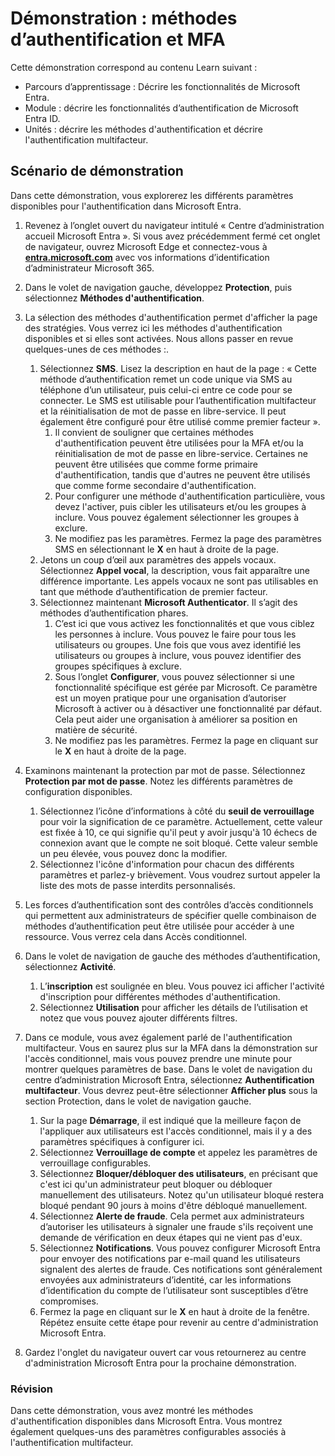 <!---
---
Démonstration : Titre : « Explorer les paramètres des utilisateurs Microsoft Entra ID » Parcours d’apprentissage/Module/Unité : « Parcours d’apprentissage : Décrire les fonctionnalités de Microsoft Entra ; Module 2 : Décrire les capacités d’authentification de Microsoft Entra ID ; Unité 3 : Décrire les méthode d'authentification et Unité 4 : Décrire l’authentification multifacteur »
---
--->

# Démonstration : méthodes d’authentification et MFA

Cette démonstration correspond au contenu Learn suivant :

- Parcours d’apprentissage : Décrire les fonctionnalités de Microsoft Entra.
- Module : décrire les fonctionnalités d’authentification de Microsoft Entra ID.
- Unités : décrire les méthodes d'authentification et décrire l'authentification multifacteur.

## Scénario de démonstration

Dans cette démonstration, vous explorerez les différents paramètres disponibles pour l'authentification dans Microsoft Entra.

1. Revenez à l’onglet ouvert du navigateur intitulé « Centre d’administration accueil Microsoft Entra ».  Si vous avez précédemment fermé cet onglet de navigateur, ouvrez Microsoft Edge et connectez-vous à **[entra.microsoft.com](https://entra.microsoft.com)** avec vos informations d’identification d’administrateur Microsoft 365.

1. Dans le volet de navigation gauche, développez **Protection**, puis sélectionnez **Méthodes d'authentification**.

1. La sélection des méthodes d'authentification permet d'afficher la page des stratégies.  Vous verrez ici les méthodes d'authentification disponibles et si elles sont activées.  Nous allons passer en revue quelques-unes de ces méthodes :.  
    1. Sélectionnez **SMS**.  Lisez la description en haut de la page : « Cette méthode d’authentification remet un code unique via SMS au téléphone d’un utilisateur, puis celui-ci entre ce code pour se connecter. Le SMS est utilisable pour l’authentification multifacteur et la réinitialisation de mot de passe en libre-service. Il peut également être configuré pour être utilisé comme premier facteur ».
        1. Il convient de souligner que certaines méthodes d'authentification peuvent être utilisées pour la MFA et/ou la réinitialisation de mot de passe en libre-service.  Certaines ne peuvent être utilisées que comme forme primaire d'authentification, tandis que d'autres ne peuvent être utilisés que comme forme secondaire d'authentification.
        1. Pour configurer une méthode d'authentification particulière, vous devez l'activer, puis cibler les utilisateurs et/ou les groupes à inclure.  Vous pouvez également sélectionner les groupes à exclure.
        1. Ne modifiez pas les paramètres.  Fermez la page des paramètres SMS en sélectionnant le **X** en haut à droite de la page.  
    1. Jetons un coup d’œil aux paramètres des appels vocaux.  Sélectionnez **Appel vocal**, la description, vous fait apparaître une différence importante.  Les appels vocaux ne sont pas utilisables en tant que méthode d’authentification de premier facteur.
    1. Sélectionnez maintenant **Microsoft Authenticator**.  Il s’agit des méthodes d’authentification phares.  
        1. C’est ici que vous activez les fonctionnalités et que vous ciblez les personnes à inclure.  Vous pouvez le faire pour tous les utilisateurs ou groupes. Une fois que vous avez identifié les utilisateurs ou groupes à inclure, vous pouvez identifier des groupes spécifiques à exclure.  
        1. Sous l’onglet **Configurer**, vous pouvez sélectionner si une fonctionnalité spécifique est gérée par Microsoft. Ce paramètre est un moyen pratique pour une organisation d’autoriser Microsoft à activer ou à désactiver une fonctionnalité par défaut. Cela peut aider une organisation à améliorer sa position en matière de sécurité.
        1. Ne modifiez pas les paramètres. Fermez la page en cliquant sur le **X** en haut à droite de la page.
 
1. Examinons maintenant la protection par mot de passe. Sélectionnez **Protection par mot de passe**.  Notez les différents paramètres de configuration disponibles.  
    1. Sélectionnez l’icône d’informations à côté du **seuil de verrouillage** pour voir la signification de ce paramètre.  Actuellement, cette valeur est fixée à 10, ce qui signifie qu'il peut y avoir jusqu'à 10 échecs de connexion avant que le compte ne soit bloqué. Cette valeur semble un peu élevée, vous pouvez donc la modifier.
    1. Sélectionnez l'icône d'information pour chacun des différents paramètres et parlez-y brièvement.  Vous voudrez surtout appeler la liste des mots de passe interdits personnalisés.

1. Les forces d’authentification sont des contrôles d’accès conditionnels qui permettent aux administrateurs de spécifier quelle combinaison de méthodes d’authentification peut être utilisée pour accéder à une ressource. Vous verrez cela dans Accès conditionnel.

1. Dans le volet de navigation de gauche des méthodes d’authentification, sélectionnez **Activité**.
    1. L’**inscription** est soulignée en bleu.  Vous pouvez ici afficher l'activité d'inscription pour différentes méthodes d'authentification.
    1. Sélectionnez **Utilisation** pour afficher les détails de l’utilisation et notez que vous pouvez ajouter différents filtres.

1. Dans ce module, vous avez également parlé de l'authentification multifacteur. Vous en saurez plus sur la MFA dans la démonstration sur l'accès conditionnel, mais vous pouvez prendre une minute pour montrer quelques paramètres de base.  Dans le volet de navigation du centre d’administration Microsoft Entra, sélectionnez **Authentification multifacteur**.  Vous devrez peut-être sélectionner **Afficher plus** sous la section Protection, dans le volet de navigation gauche.
    1. Sur la page **Démarrage**, il est indiqué que la meilleure façon de l'appliquer aux utilisateurs est l'accès conditionnel, mais il y a des paramètres spécifiques à configurer ici.
    1. Sélectionnez **Verrouillage de compte** et appelez les paramètres de verrouillage configurables.
    1. Sélectionnez **Bloquer/débloquer des utilisateurs**, en précisant que c'est ici qu'un administrateur peut bloquer ou débloquer manuellement des utilisateurs.  Notez qu'un utilisateur bloqué restera bloqué pendant 90 jours à moins d'être débloqué manuellement.
    1. Sélectionnez **Alerte de fraude**.  Cela permet aux administrateurs d’autoriser les utilisateurs à signaler une fraude s'ils reçoivent une demande de vérification en deux étapes qui ne vient pas d'eux.
    1. Sélectionnez **Notifications**.  Vous pouvez configurer Microsoft Entra pour envoyer des notifications par e-mail quand les utilisateurs signalent des alertes de fraude. Ces notifications sont généralement envoyées aux administrateurs d’identité, car les informations d’identification du compte de l’utilisateur sont susceptibles d’être compromises.
    1. Fermez la page en cliquant sur le **X** en haut à droite de la fenêtre.  Répétez ensuite cette étape pour revenir au centre d'administration Microsoft Entra.

1. Gardez l'onglet du navigateur ouvert car vous retournerez au centre d'administration Microsoft Entra pour la prochaine démonstration.

### Révision

Dans cette démonstration, vous avez montré les méthodes d'authentification disponibles dans Microsoft Entra.  Vous montrez également quelques-uns des paramètres configurables associés à l'authentification multifacteur.
